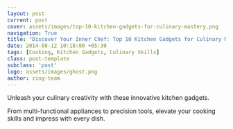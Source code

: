 ```yaml
---
layout: post
current: post
cover: assets/images/top-10-kitchen-gadgets-for-culinary-mastery.png
navigation: True
title: "Discover Your Inner Chef: Top 10 Kitchen Gadgets for Culinary Mastery"
date: 2014-08-12 10:18:00 +05:30
tags: [Cooking, Kitchen Gadgets, Culinary Skills]
class: post-template
subclass: 'post'
logo: assets/images/ghost.png
author: zing-team
---
```


Unleash your culinary creativity with these innovative kitchen gadgets.

From multi-functional appliances to precision tools,
elevate your cooking skills and impress with every dish.
